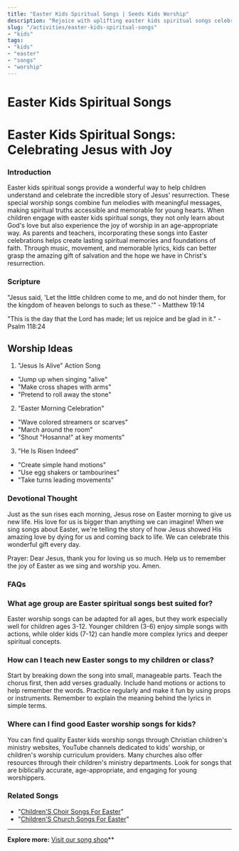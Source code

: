 ```yaml
---
title: "Easter Kids Spiritual Songs | Seeds Kids Worship"
description: "Rejoice with uplifting easter kids spiritual songs celebrating Jesus' resurrection. Easter worship resources for kids and Sunday school."
slug: "/activities/easter-kids-spiritual-songs"
- "kids"
tags:
- "kids"
- "easter"
- "songs"
- "worship"
---
```


# Easter Kids Spiritual Songs

# Easter Kids Spiritual Songs: Celebrating Jesus with Joy

### Introduction
Easter kids spiritual songs provide a wonderful way to help children understand and celebrate the incredible story of Jesus' resurrection. These special worship songs combine fun melodies with meaningful messages, making spiritual truths accessible and memorable for young hearts. When children engage with easter kids spiritual songs, they not only learn about God's love but also experience the joy of worship in an age-appropriate way. As parents and teachers, incorporating these songs into Easter celebrations helps create lasting spiritual memories and foundations of faith. Through music, movement, and memorable lyrics, kids can better grasp the amazing gift of salvation and the hope we have in Christ's resurrection.

### Scripture
"Jesus said, 'Let the little children come to me, and do not hinder them, for the kingdom of heaven belongs to such as these.'" - Matthew 19:14

"This is the day that the Lord has made; let us rejoice and be glad in it." - Psalm 118:24

## Worship Ideas
1. "Jesus Is Alive" Action Song
- "Jump up when singing "alive"
- "Make cross shapes with arms"
- "Pretend to roll away the stone"

2. "Easter Morning Celebration"
- "Wave colored streamers or scarves"
- "March around the room"
- "Shout "Hosanna!" at key moments"

3. "He Is Risen Indeed"
- "Create simple hand motions"
- "Use egg shakers or tambourines"
- "Take turns leading movements"

### Devotional Thought
Just as the sun rises each morning, Jesus rose on Easter morning to give us new life. His love for us is bigger than anything we can imagine! When we sing songs about Easter, we're telling the story of how Jesus showed His amazing love by dying for us and coming back to life. We can celebrate this wonderful gift every day.

Prayer: Dear Jesus, thank you for loving us so much. Help us to remember the joy of Easter as we sing and worship you. Amen.

### FAQs

### What age group are Easter spiritual songs best suited for?
Easter worship songs can be adapted for all ages, but they work especially well for children ages 3-12. Younger children (3-6) enjoy simple songs with actions, while older kids (7-12) can handle more complex lyrics and deeper spiritual concepts.

### How can I teach new Easter songs to my children or class?
Start by breaking down the song into small, manageable parts. Teach the chorus first, then add verses gradually. Include hand motions or actions to help remember the words. Practice regularly and make it fun by using props or instruments. Remember to explain the meaning behind the lyrics in simple terms.

### Where can I find good Easter worship songs for kids?
You can find quality Easter kids worship songs through Christian children's ministry websites, YouTube channels dedicated to kids' worship, or children's worship curriculum providers. Many churches also offer resources through their children's ministry departments. Look for songs that are biblically accurate, age-appropriate, and engaging for young worshippers.

### Related Songs

- "[Children'S Choir Songs For Easter](/activities/children-s-choir-songs-for-easter/)"
- "[Children'S Church Songs For Easter](/activities/children-s-church-songs-for-easter/)"

---

**Explore more:** [Visit our song shop](https://seedskidsworship.com/shop)**

<!-- Schema Markup -->
<script type="application/ld+json">
{
  "@context": "https://schema.org",
  "@type": "MusicRecording",
  "name": "Easter Kids Spiritual Songs",
  "byArtist": {
    "@type": "MusicGroup",
    "name": "Seeds Kids Worship"
  },
  "isFamilyFriendly": true,
  "url": "https://seedskidsworship.com/activities/easter-kids-spiritual-songs/"
}
</script>